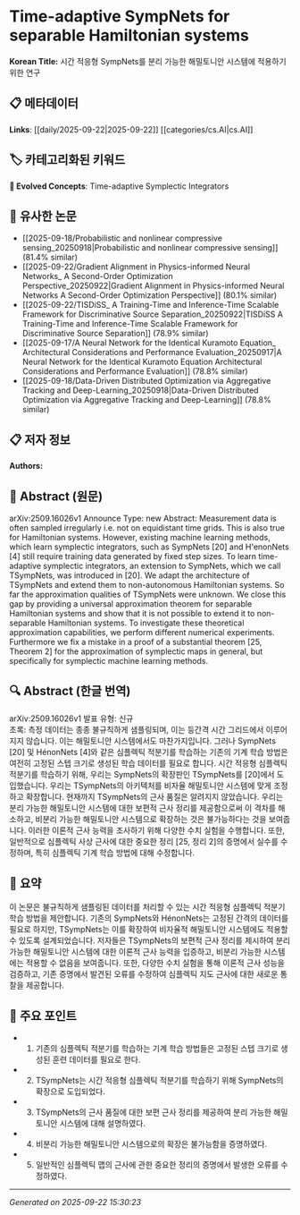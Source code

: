 # Time-adaptive SympNets for separable Hamiltonian systems

**Korean Title:** 시간 적응형 SympNets를 분리 가능한 해밀토니안 시스템에 적용하기 위한 연구

## 📋 메타데이터

**Links**: [[daily/2025-09-22|2025-09-22]] [[categories/cs.AI|cs.AI]]

## 🏷️ 카테고리화된 키워드
**🚀 Evolved Concepts**: Time-adaptive Symplectic Integrators

## 🔗 유사한 논문
- [[2025-09-18/Probabilistic and nonlinear compressive sensing_20250918|Probabilistic and nonlinear compressive sensing]] (81.4% similar)
- [[2025-09-22/Gradient Alignment in Physics-informed Neural Networks_ A Second-Order Optimization Perspective_20250922|Gradient Alignment in Physics-informed Neural Networks A Second-Order Optimization Perspective]] (80.1% similar)
- [[2025-09-22/TISDiSS_ A Training-Time and Inference-Time Scalable Framework for Discriminative Source Separation_20250922|TISDiSS A Training-Time and Inference-Time Scalable Framework for Discriminative Source Separation]] (78.9% similar)
- [[2025-09-17/A Neural Network for the Identical Kuramoto Equation_ Architectural Considerations and Performance Evaluation_20250917|A Neural Network for the Identical Kuramoto Equation Architectural Considerations and Performance Evaluation]] (78.8% similar)
- [[2025-09-18/Data-Driven Distributed Optimization via Aggregative Tracking and Deep-Learning_20250918|Data-Driven Distributed Optimization via Aggregative Tracking and Deep-Learning]] (78.8% similar)

## 📋 저자 정보

**Authors:** 

## 📄 Abstract (원문)

arXiv:2509.16026v1 Announce Type: new 
Abstract: Measurement data is often sampled irregularly i.e. not on equidistant time grids. This is also true for Hamiltonian systems. However, existing machine learning methods, which learn symplectic integrators, such as SympNets [20] and H\'enonNets [4] still require training data generated by fixed step sizes. To learn time-adaptive symplectic integrators, an extension to SympNets, which we call TSympNets, was introduced in [20]. We adapt the architecture of TSympNets and extend them to non-autonomous Hamiltonian systems. So far the approximation qualities of TSympNets were unknown. We close this gap by providing a universal approximation theorem for separable Hamiltonian systems and show that it is not possible to extend it to non-separable Hamiltonian systems. To investigate these theoretical approximation capabilities, we perform different numerical experiments. Furthermore we fix a mistake in a proof of a substantial theorem [25, Theorem 2] for the approximation of symplectic maps in general, but specifically for symplectic machine learning methods.

## 🔍 Abstract (한글 번역)

arXiv:2509.16026v1 발표 유형: 신규  
초록: 측정 데이터는 종종 불규칙하게 샘플링되며, 이는 등간격 시간 그리드에서 이루어지지 않습니다. 이는 해밀토니안 시스템에서도 마찬가지입니다. 그러나 SympNets [20] 및 HénonNets [4]와 같은 심플렉틱 적분기를 학습하는 기존의 기계 학습 방법은 여전히 고정된 스텝 크기로 생성된 학습 데이터를 필요로 합니다. 시간 적응형 심플렉틱 적분기를 학습하기 위해, 우리는 SympNets의 확장판인 TSympNets를 [20]에서 도입했습니다. 우리는 TSympNets의 아키텍처를 비자율 해밀토니안 시스템에 맞게 조정하고 확장합니다. 현재까지 TSympNets의 근사 품질은 알려지지 않았습니다. 우리는 분리 가능한 해밀토니안 시스템에 대한 보편적 근사 정리를 제공함으로써 이 격차를 해소하고, 비분리 가능한 해밀토니안 시스템으로 확장하는 것은 불가능하다는 것을 보여줍니다. 이러한 이론적 근사 능력을 조사하기 위해 다양한 수치 실험을 수행합니다. 또한, 일반적으로 심플렉틱 사상 근사에 대한 중요한 정리 [25, 정리 2]의 증명에서 실수를 수정하며, 특히 심플렉틱 기계 학습 방법에 대해 수정합니다.

## 📝 요약

이 논문은 불규칙하게 샘플링된 데이터를 처리할 수 있는 시간 적응형 심플렉틱 적분기 학습 방법을 제안합니다. 기존의 SympNets와 HénonNets는 고정된 간격의 데이터를 필요로 하지만, TSympNets는 이를 확장하여 비자율적 해밀토니안 시스템에도 적용할 수 있도록 설계되었습니다. 저자들은 TSympNets의 보편적 근사 정리를 제시하여 분리 가능한 해밀토니안 시스템에 대한 이론적 근사 능력을 입증하고, 비분리 가능한 시스템에는 적용할 수 없음을 보여줍니다. 또한, 다양한 수치 실험을 통해 이론적 근사 성능을 검증하고, 기존 증명에서 발견된 오류를 수정하여 심플렉틱 지도 근사에 대한 새로운 통찰을 제공합니다.

## 🎯 주요 포인트

- 1. 기존의 심플렉틱 적분기를 학습하는 기계 학습 방법들은 고정된 스텝 크기로 생성된 훈련 데이터를 필요로 한다.

- 2. TSympNets는 시간 적응형 심플렉틱 적분기를 학습하기 위해 SympNets의 확장으로 도입되었다.

- 3. TSympNets의 근사 품질에 대한 보편 근사 정리를 제공하여 분리 가능한 해밀토니안 시스템에 대해 설명하였다.

- 4. 비분리 가능한 해밀토니안 시스템으로의 확장은 불가능함을 증명하였다.

- 5. 일반적인 심플렉틱 맵의 근사에 관한 중요한 정리의 증명에서 발생한 오류를 수정하였다.

---

*Generated on 2025-09-22 15:30:23*